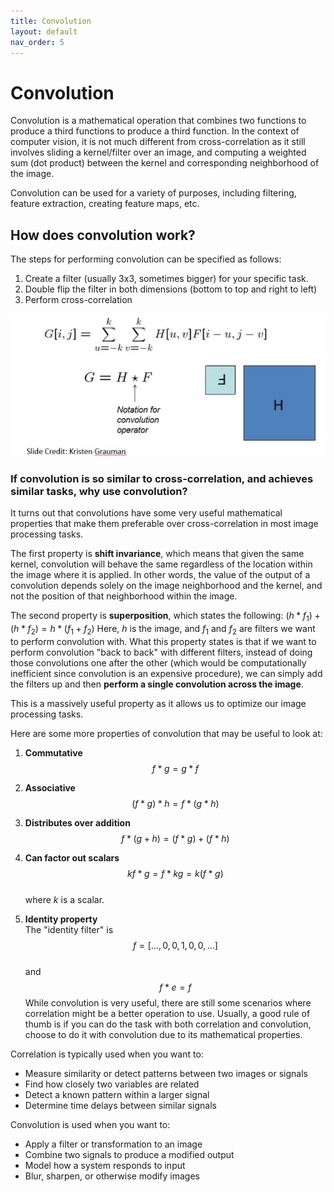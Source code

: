 ```yaml
---
title: Convolution
layout: default
nav_order: 5
---
```


# Convolution
Convolution is a mathematical operation that combines two functions to produce a third functions to produce a third function. In the context of computer vision, it is not much different from cross-correlation as it still involves sliding a kernel/filter over an image, and computing a weighted sum (dot product) between the kernel and corresponding neighborhood of the image. 

Convolution can be used for a variety of purposes, including filtering, feature extraction, creating feature maps, etc.

## How does convolution work?
The steps for performing convolution can be specified as follows:
1. Create a filter (usually 3x3, sometimes bigger) for your specific task. 
2. Double flip the filter in both dimensions (bottom to top and right to left)
3. Perform cross-correlation
   
![convolution visualization](convolution_img1.png)

### If convolution is so similar to cross-correlation, and achieves similar tasks, why use convolution?
It turns out that convolutions have some very useful mathematical properties that make them preferable over cross-correlation in most image processing tasks.

The first property is **shift invariance**, which means that given the same kernel, convolution will behave the same regardless of the location within the image where it is applied. In other words, the value of the output of a convolution depends solely on the image neighborhood and the kernel, and not the position of that neighborhood within the image.

The second property is **superposition**, which states the following:
$(h * f_1) + (h * f_2) = h * (f_1 + f_2)$
Here, $h$ is the image, and $f_1$ and $f_2$ are filters we want to perform convolution with. What this property states is that if we want to perform convolution "back to back" with different filters, instead of doing those convolutions one after the other (which would be computationally inefficient since convolution is an expensive procedure), we can simply add the filters up and then **perform a single convolution across the image**. 

This is a massively useful property as it allows us to optimize our image processing tasks.

Here are some more properties of convolution that may be useful to look at:
1. **Commutative**  
   $$ f * g = g * f $$

2. **Associative**  
   $$ (f * g) * h = f * (g * h) $$

3. **Distributes over addition**  
   $$ f * (g + h) = (f * g) + (f * h) $$

4. **Can factor out scalars**  
   $$ kf * g = f * k g = k (f * g) $$  
   where $k$ is a scalar.

5. **Identity property**  
   The "identity filter" is  
   $$ f = [..., 0, 0, 1, 0, 0, ...] $$  
   and  
   $$ f * e = f $$
While convolution is very useful, there are still some scenarios where correlation might be a better operation to use. 
Usually, a good rule of thumb is if you can do the task with both correlation and convolution, choose to do it with convolution due to its mathematical properties. 

Correlation is typically used when you want to:
- Measure similarity or detect patterns between two images or signals
- Find how closely two variables are related
- Detect a known pattern within a larger signal
- Determine time delays between similar signals

Convolution is used when you want to:
- Apply a filter or transformation to an image
- Combine two signals to produce a modified output
- Model how a system responds to input
- Blur, sharpen, or otherwise modify images
